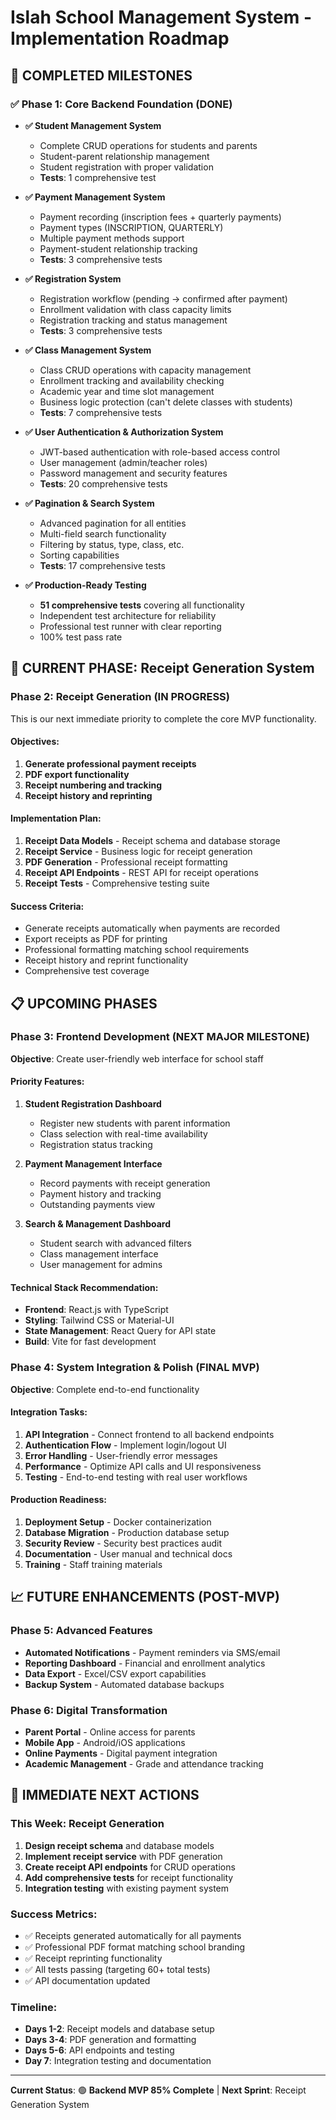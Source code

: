 # Islah School Management System - Implementation Roadmap

## 🎉 COMPLETED MILESTONES

### ✅ **Phase 1: Core Backend Foundation** (DONE)
- **✅ Student Management System**
  - Complete CRUD operations for students and parents
  - Student-parent relationship management
  - Student registration with proper validation
  - **Tests**: 1 comprehensive test

- **✅ Payment Management System**
  - Payment recording (inscription fees + quarterly payments)
  - Payment types (INSCRIPTION, QUARTERLY)
  - Multiple payment methods support
  - Payment-student relationship tracking
  - **Tests**: 3 comprehensive tests

- **✅ Registration System**
  - Registration workflow (pending → confirmed after payment)
  - Enrollment validation with class capacity limits
  - Registration tracking and status management
  - **Tests**: 3 comprehensive tests

- **✅ Class Management System**
  - Class CRUD operations with capacity management
  - Enrollment tracking and availability checking
  - Academic year and time slot management
  - Business logic protection (can't delete classes with students)
  - **Tests**: 7 comprehensive tests

- **✅ User Authentication & Authorization System**
  - JWT-based authentication with role-based access control
  - User management (admin/teacher roles)
  - Password management and security features
  - **Tests**: 20 comprehensive tests

- **✅ Pagination & Search System**
  - Advanced pagination for all entities
  - Multi-field search functionality
  - Filtering by status, type, class, etc.
  - Sorting capabilities
  - **Tests**: 17 comprehensive tests

- **✅ Production-Ready Testing**
  - **51 comprehensive tests** covering all functionality
  - Independent test architecture for reliability
  - Professional test runner with clear reporting
  - 100% test pass rate

## 🚀 CURRENT PHASE: Receipt Generation System

### **Phase 2: Receipt Generation (IN PROGRESS)**
This is our next immediate priority to complete the core MVP functionality.

#### **Objectives:**
1. **Generate professional payment receipts**
2. **PDF export functionality**
3. **Receipt numbering and tracking**
4. **Receipt history and reprinting**

#### **Implementation Plan:**
1. **Receipt Data Models** - Receipt schema and database storage
2. **Receipt Service** - Business logic for receipt generation
3. **PDF Generation** - Professional receipt formatting
4. **Receipt API Endpoints** - REST API for receipt operations
5. **Receipt Tests** - Comprehensive testing suite

#### **Success Criteria:**
- Generate receipts automatically when payments are recorded
- Export receipts as PDF for printing
- Professional formatting matching school requirements
- Receipt history and reprint functionality
- Comprehensive test coverage

## 📋 UPCOMING PHASES

### **Phase 3: Frontend Development** (NEXT MAJOR MILESTONE)
**Objective**: Create user-friendly web interface for school staff

#### **Priority Features:**
1. **Student Registration Dashboard**
   - Register new students with parent information
   - Class selection with real-time availability
   - Registration status tracking

2. **Payment Management Interface**
   - Record payments with receipt generation
   - Payment history and tracking
   - Outstanding payments view

3. **Search & Management Dashboard**
   - Student search with advanced filters
   - Class management interface
   - User management for admins

#### **Technical Stack Recommendation:**
- **Frontend**: React.js with TypeScript
- **Styling**: Tailwind CSS or Material-UI
- **State Management**: React Query for API state
- **Build**: Vite for fast development

### **Phase 4: System Integration & Polish** (FINAL MVP)
**Objective**: Complete end-to-end functionality

#### **Integration Tasks:**
1. **API Integration** - Connect frontend to all backend endpoints
2. **Authentication Flow** - Implement login/logout UI
3. **Error Handling** - User-friendly error messages
4. **Performance** - Optimize API calls and UI responsiveness
5. **Testing** - End-to-end testing with real user workflows

#### **Production Readiness:**
1. **Deployment Setup** - Docker containerization
2. **Database Migration** - Production database setup
3. **Security Review** - Security best practices audit
4. **Documentation** - User manual and technical docs
5. **Training** - Staff training materials

## 📈 FUTURE ENHANCEMENTS (POST-MVP)

### **Phase 5: Advanced Features**
- **Automated Notifications** - Payment reminders via SMS/email
- **Reporting Dashboard** - Financial and enrollment analytics
- **Data Export** - Excel/CSV export capabilities
- **Backup System** - Automated database backups

### **Phase 6: Digital Transformation**
- **Parent Portal** - Online access for parents
- **Mobile App** - Android/iOS applications
- **Online Payments** - Digital payment integration
- **Academic Management** - Grade and attendance tracking

## 🎯 IMMEDIATE NEXT ACTIONS

### **This Week: Receipt Generation**
1. **Design receipt schema** and database models
2. **Implement receipt service** with PDF generation
3. **Create receipt API endpoints** for CRUD operations
4. **Add comprehensive tests** for receipt functionality
5. **Integration testing** with existing payment system

### **Success Metrics:**
- ✅ Receipts generated automatically for all payments
- ✅ Professional PDF format matching school branding
- ✅ Receipt reprinting functionality
- ✅ All tests passing (targeting 60+ total tests)
- ✅ API documentation updated

### **Timeline:**
- **Days 1-2**: Receipt models and database setup
- **Days 3-4**: PDF generation and formatting
- **Days 5-6**: API endpoints and testing
- **Day 7**: Integration testing and documentation

---

**Current Status**: 🟢 **Backend MVP 85% Complete** | **Next Sprint**: Receipt Generation System
